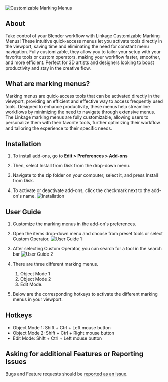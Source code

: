 ![Customizable Marking Menus](https://assets.superhivemarket.com/store/product/222721/image/xlarge_og-b4ba34171dbcc60b199e509a715b7b79.jpg)

## About

Take control of your Blender workflow with Linkage Customizable Marking Menus! These intuitive quick-access menus let you activate tools directly in the viewport, saving time and eliminating the need for constant menu navigation. Fully customizable, they allow you to tailor your setup with your favorite tools or custom operators, making your workflow faster, smoother, and more efficient. Perfect for 3D artists and designers looking to boost productivity and stay in the creative flow.

## What are marking menus?

Marking menus are quick-access tools that can be activated directly in the viewport, providing an efficient and effective way to access frequently used tools. Designed to enhance productivity, these menus help streamline workflows by minimizing the need to navigate through extensive menus. The Linkage marking menus are fully customizable, allowing users to personalize them with their favorite tools, further optimizing their workflow and tailoring the experience to their specific needs.

## Installation

1. To install add-ons, go to **Edit > Preferences > Add-ons**

2. Then, select Install from Disk from the drop-down menu.

3. Navigate to the zip folder on your computer, select it, and press Install from Disk.

4. To activate or deactivate add-ons, click the checkmark next to the add-on's name. ![Installation](https://assets.superhivemarket.com/cache/5e20091244df1cd784c0523212d139ea.png)

## User Guide

1. Customize the marking menus in the add-on's preferences.

2. Open the items drop-down menu and choose from preset tools or select Custom Operator. ![User Guide 1](https://assets.superhivemarket.com/cache/f3f4ae7a1a922bd1009e3088a824765d.png)

3. After selecting Custom Operator, you can search for a tool in the search bar ![User Guide 2](https://assets.superhivemarket.com/cache/15c1b4bcfa22bb952e2bf893dcb9a84c.png)

4. There are three different marking menus.
    1. Object Mode 1
    2. Object Mode 2
    3. Edit Mode.

5. Below are the corresponding hotkeys to activate the different marking menus in your viewport.

## Hotkeys

- Object Mode 1: Shift + Ctrl + Left mouse button
- Object Mode 2: Shift + Ctrl + Right mouse button
- Edit Mode: Shift + Ctrl + Left mouse button

## Asking for additional Features or Reporting Issues

Bugs and Feature requests should be [reported as an issue](https://github.com/Linkage-Design/MarkingMenu/issues).
